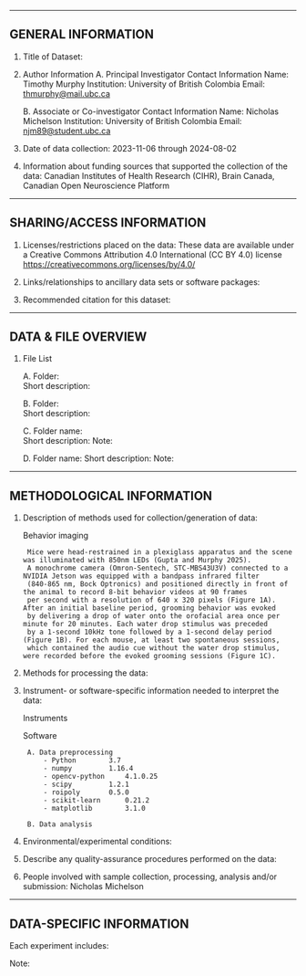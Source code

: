 --------------------
GENERAL INFORMATION
--------------------

1. Title of Dataset:  

2. Author Information
	A. Principal Investigator Contact Information
		Name: Timothy Murphy
		Institution: University of British Colombia
		Email: thmurphy@mail.ubc.ca

	B. Associate or Co-investigator Contact Information
		Name: Nicholas Michelson
		Institution: University of British Colombia
                Email: njm89@student.ubc.ca


3. Date of data collection: 2023-11-06 through 2024-08-02

4. Information about funding sources that supported the collection of the data: Canadian Institutes of Health Research (CIHR), Brain Canada, Canadian Open Neuroscience Platform 


---------------------------
SHARING/ACCESS INFORMATION
---------------------------

1. Licenses/restrictions placed on the data: 
These data are available under a Creative Commons Attribution 4.0 International (CC BY 4.0) license <https://creativecommons.org/licenses/by/4.0/> 

2. Links/relationships to ancillary data sets or software packages: 



3. Recommended citation for this dataset: 



---------------------
DATA & FILE OVERVIEW
---------------------

1. File List

   A. Folder:     
      Short description:       

   B. Folder:     
      Short description: 

   C. Folder name:      
      Short description: 
	Note: 

   D. Folder name: 
      Short description: 
	Note: 


---------------------------
METHODOLOGICAL INFORMATION
---------------------------

1. Description of methods used for collection/generation of data: 

	Behavior imaging

		Mice were head-restrained in a plexiglass apparatus and the scene was illuminated with 850nm LEDs (Gupta and Murphy 2025).
		A monochrome camera (Omron-Sentech, STC-MBS43U3V) connected to a NVIDIA Jetson was equipped with a bandpass infrared filter
		(840-865 nm, Bock Optronics) and positioned directly in front of the animal to record 8-bit behavior videos at 90 frames
		per second with a resolution of 640 x 320 pixels (Figure 1A). After an initial baseline period, grooming behavior was evoked
		by delivering a drop of water onto the orofacial area once per minute for 20 minutes. Each water drop stimulus was preceded
		by a 1-second 10kHz tone followed by a 1-second delay period (Figure 1B). For each mouse, at least two spontaneous sessions,
   		which contained the audio cue without the water drop stimulus, were recorded before the evoked grooming sessions (Figure 1C). 

3. Methods for processing the data: 


4. Instrument- or software-specific information needed to interpret the data: 

	Instruments

	Software

		A. Data preprocessing
			- Python		3.7 
			- numpy 		1.16.4
			- opencv-python		4.1.0.25
			- scipy 		1.2.1
			- roipoly 		0.5.0
			- scikit-learn 		0.21.2
			- matplotlib 		3.1.0

		B. Data analysis


5. Environmental/experimental conditions: 


6. Describe any quality-assurance procedures performed on the data: 


7. People involved with sample collection, processing, analysis and/or submission: 
Nicholas Michelson

--------------------------
DATA-SPECIFIC INFORMATION 
--------------------------

Each experiment includes:


Note: 

